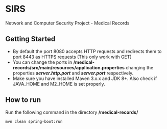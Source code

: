 # SIRS
Network and Computer Security Project - Medical Records

## Getting Started
- By default the port 8080 accepts HTTP requests and redirects them to port 8443 as HTTPS requests (This only work with GET)
- You can change the ports in **/medical-records/src/main/resources/application.properties** changing the 
properties **_server.http.port_** and **_server.port_** respectively.
- Make sure you have installed Maven 3.x.x and JDK 8+. Also check if JAVA_HOME and M2_HOME is set properly.

## How to run

Run the following command in the directory **/medical-records/**

```
mvn clean spring-boot:run
```

